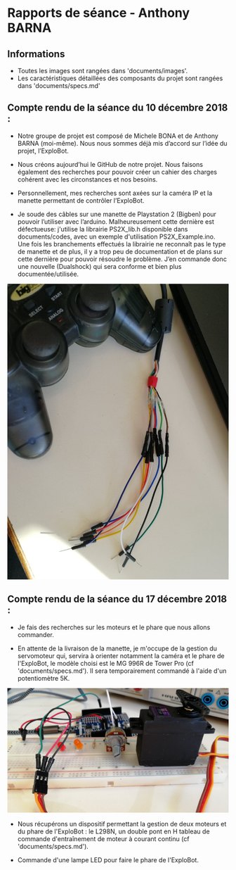 # Rapports de séance - Anthony BARNA

## Informations

* Toutes les images sont rangées dans 'documents/images'.
* Les caractéristiques détaillées des composants du projet sont rangées dans 'documents/specs.md'

## Compte rendu de la séance du 10 décembre 2018 :

* Notre groupe de projet est composé de Michele BONA et de Anthony BARNA (moi-même). Nous nous sommes déjà mis d’accord sur l’idée du projet, l’ExploBot.

* Nous créons aujourd’hui le GitHub de notre projet. Nous faisons également des recherches pour pouvoir créer un cahier des charges cohérent avec les circonstances et nos besoins.

* Personnellement, mes recherches sont axées sur la caméra IP et la manette permettant de contrôler l’ExploBot.

* Je soude des câbles sur une manette de Playstation 2 (Bigben) pour pouvoir l’utiliser avec l’arduino. Malheureusement cette dernière est défectueuse: j'utilise la librairie PS2X_lib.h disponible dans documents/codes, avec un exemple d'utilisation PS2X_Example.ino. Une fois les branchements effectués la librairie ne reconnaît pas le type de manette et de plus, il y a trop peu de documentation et de plans sur cette dernière pour pouvoir résoudre le problème. J’en commande donc une nouvelle (Dualshock) qui sera conforme et bien plus documentée/utilisée.

![alt text](https://raw.githubusercontent.com/MicheleBona/PEIP2_Arduino_ExploBot/master/documents/images/soudure2.jpg)

## Compte rendu de la séance du 17 décembre 2018 :

* Je fais des recherches sur les moteurs et le phare que nous allons commander.

* En attente de la livraison de la manette, je m'occupe de la gestion du servomoteur qui, servira à orienter notamment la caméra et le phare de l'ExploBot, le modèle choisi est le MG 996R de Tower Pro (cf 'documents/specs.md').
Il sera temporairement commandé à l'aide d'un potentiomètre 5K.

![alt text](https://raw.githubusercontent.com/MicheleBona/PEIP2_Arduino_ExploBot/master/documents/images/servo1.jpg)

* Nous récupérons un dispositif permettant la gestion de deux moteurs et du phare de l'ExploBot : le L298N, un double pont en H tableau de commande d'entraînement de moteur à courant continu (cf 'documents/specs.md').

* Commande d'une lampe LED pour faire le phare de l'ExploBot.

